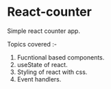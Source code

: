 # React-counter
Simple react counter app.

Topics covered :- 

1. Fucntional based components.
2. useState of react.
3. Styling of react with css.
4. Event handlers.
